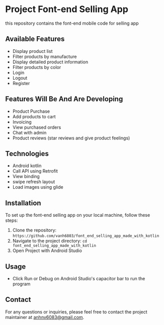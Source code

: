 # __Project Font-end Selling App__
this repository contains the font-end mobile code for selling app

## Available Features
- Display product list
- Filter products by manufacture 
- Display detailed product information 
- Filter products by color
- Login
- Logout 
- Register

## Features Will Be And Are Developing
- Product Purchase
- Add products to cart
- Invoicing
- View purchased orders
- Chat with admin
- Product reviews (star reviews and give product feelings)

## Technologies
- Android kotlin
- Call API using Retrofit
- View binding
- swipe refresh layout
- Load images using glide

## Installation

To set up the font-end selling app on your local machine, follow these steps:

1. Clone the repository: `https://github.com/vanh6803/font_end_selling_app_made_with_kotlin`
2. Navigate to the project directory: `cd font_end_selling_app_made_with_kotlin`
3. Open Project with Android Studio

## Usage
- Click Run or Debug on Android Studio's capacitor bar to run the program

## Contact
For any questions or inquiries, please feel free to contact the project maintainer at [anhnv6083@gmail.com](mailto:anhnv6083@gmail.com).